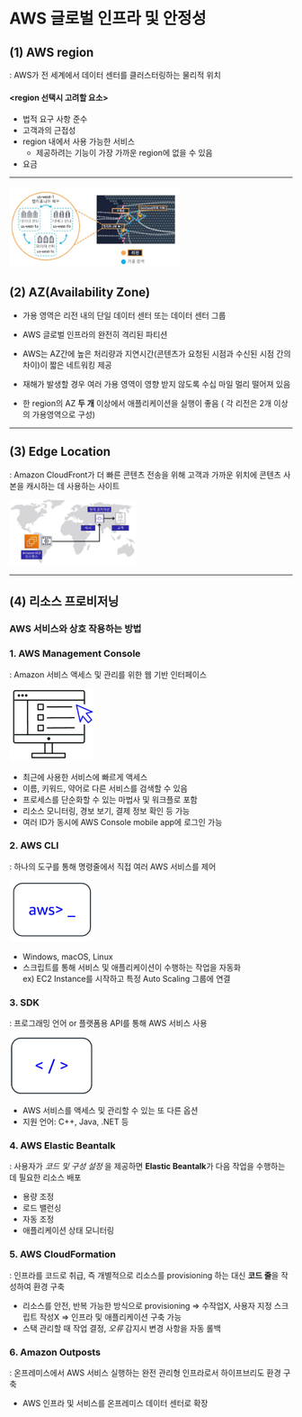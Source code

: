 AWS 글로벌 인프라 및 안정성
==========================

## (1) AWS region
: AWS가 전 세계에서 데이터 센터를 클러스터링하는 물리적 위치

#### **<region 선택시 고려할 요소>**
- 법적 요구 사항 준수
- 고객과의 근접성
- region 내에서 사용 가능한 서비스
    * 제공하려는 기능이 가장 가까운 region에 없을 수 있음
- 요금

- - -
<img src="https://github.com/Hakunam97/TIL/blob/master/AWS/images/AZ.JPG" width="60%" height="50%" title="AZ" alt="AZ"></img>


## (2) AZ(Availability Zone)
- 가용 영역은 리전 내의 단일 데이터 센터 또는 데이터 센터 그룹 

- AWS 글로벌 인프라의 완전히 격리된 파티션

- AWS는 AZ간에 높은 처리량과 지연시간(콘텐츠가 요청된 시점과 수신된 시점 간의 차이)이 짧은 네트워킹 제공   

- 재해가 발생할 경우 여러 가용 영역이 영향 받지 않도록 수십 마일 멀리 떨어져 있음

- 한 region의 AZ **두 개** 이상에서 애플리케이션을 실행이 좋음 ( 각 리전은 2개 이상의 가용영역으로 구성)

- - -

## (3) Edge Location
: Amazon CloudFront가 더 빠른 콘텐츠 전송을 위해 고객과 가까운 위치에 콘텐츠 사본을 캐시하는 데 사용하는 사이트   

<img src="https://github.com/Hakunam97/TIL/blob/master/AWS/images/%EC%97%A3%EC%A7%80%EB%A1%9C%EC%BC%80%EC%9D%B4%EC%85%98.JPG" width="45%" height="35%" title="AZ" alt="AZ"></img>

- - -

## (4) 리소스 프로비저닝
### AWS 서비스와 상호 작용하는 방법
### 1. **AWS Management Console**   
: Amazon 서비스 액세스 및 관리를 위한 웹 기반 인터페이스

<img src="https://github.com/Hakunam97/TIL/blob/master/AWS/images/AWS%20Management%20Console.jpg" width="30%" height="20%" title="CLI" alt="CLI"></img>

- 최근에 사용한 서비스에 빠르게 액세스
- 이름, 키워드, 약어로 다른 서비스를 검색할 수 있음
- 프로세스를 단순화할 수 있는 마법사 및 워크플로 포함
- 리소스 모니터링, 경보 보기, 결제 정보 확인 등 가능
- 여러 ID가 동시에 AWS Console mobile app에 로그인 가능

### 2. **AWS CLI**   
: 하나의 도구를 통해 명령줄에서 직접 여러 AWS 서비스를 제어

<img src="https://github.com/Hakunam97/TIL/blob/master/AWS/images/AWS_CLI.jpg" width="30%" height="20%" title="CLI" alt="CLI"></img>

- Windows, macOS, Linux
- 스크립트를 통해 서비스 및 애플리케이션이 수행하는 작업을 자동화   
ex) EC2 Instance를 시작하고 특정 Auto Scaling 그룹에 연결


### 3. **SDK**   
: 프로그래밍 언어 or 플랫폼용 API를 통해 AWS 서비스 사용   

<img src="https://github.com/Hakunam97/TIL/blob/master/AWS/images/SDK.jpg" width="30%" height="20%" title="CLI" alt="CLI"></img>

- AWS 서비스를 액세스 및 관리할 수 있는 또 다른 옵션
- 지원 언어: C++, Java, .NET 등


### 4. **AWS Elastic Beantalk**   
: 사용자가 *코드 및 구성 설정* 을 제공하면 **Elastic Beantalk**가 다음 작업을 수행하는 데 필요한 리소스 배포

- 용량 조정
- 로드 밸런싱
- 자동 조정
- 애플리케이션 상태 모니터링


### 5. **AWS CloudFormation**   
: 인프라를 코드로 취급, 즉 개별적으로 리소스를 provisioning 하는 대신 **코드 줄**을 작성하여 환경 구축

- 리소스를 안전, 반복 가능한 방식으로 provisioning => 수작업X, 사용자 지정 스크립트 작성X => 인프라 및 애플리케이션 구축 가능
- 스택 관리할 때 작업 결정, *오류* 감지시 변경 사항을 자동 롤백

### 6. **Amazon Outposts**   
: 온프레미스에서 AWS 서비스 실행하는 완전 관리형 인프라로서 하이프브리도 환경 구축   
- AWS 인프라 및 서비스를 온프레미스 데이터 센터로 확장
